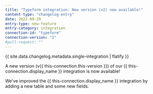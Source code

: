 ```yaml
---
title: "Typeform integration: New version (v2) now available!"
content-type: "changelog-entry"
date: 2022-09-29
entry-type: new-feature
entry-category: integration
connection-id: "typeform"
connection-version: "2"
#pull-request: ""
---
```

{{ site.data.changelog.metadata.single-integration | flatify }}

A new version (v{{ this-connection.this-version }}) of our {{ this-connection.display_name }} integration is now available!

We've improved the {{ this-connection.display_name }} integration by adding a new table and some new fields.
